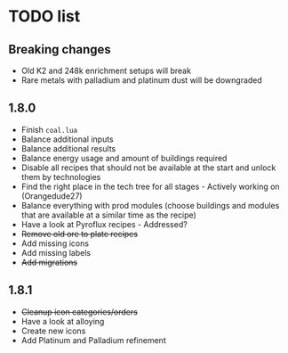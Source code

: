 # TODO list
## Breaking changes
- Old K2 and 248k enrichment setups will break
- Rare metals with palladium and platinum dust will be downgraded

## 1.8.0
- Finish `coal.lua`
- Balance additional inputs
- Balance additional results
- Balance energy usage and amount of buildings required
- Disable all recipes that should not be available at the start and unlock them by technologies
- Find the right place in the tech tree for all stages - Actively working on (Orangedude27)
- Balance everything with prod modules (choose buildings and modules that are available at a similar time as the recipe)
- Have a look at Pyroflux recipes - Addressed?
- ~~Remove old ore to plate recipes~~
- Add missing icons
- Add missing labels
- ~~Add migrations~~

## 1.8.1
- ~~Cleanup icon categories/orders~~
- Have a look at alloying
- Create new icons
- Add Platinum and Palladium refinement